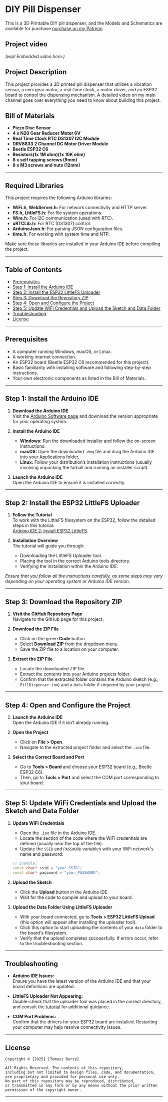 # DIY Pill Dispenser

This is a 3D Printable DIY pill dispenser, and the Models and Schematics are available for purchase [purchase on my Patreon](https://www.patreon.com/Mellow_labs/shop/pill-dispenser-files-104871?utm_medium=clipboard_copy&utm_source=copyLink&utm_campaign=productshare_creator&utm_content=join_link)

## Project video
*(wip! Embedded video here.)*

## Project Description

This project provides a 3D printed pill dispenser that utilizes a vibration sensor, a mini gear motor, a real-time clock, a motor driver, and an ESP32 board to control the dispensing mechanism. A detailed video on my main channel goes over everything you need to know about building this project.

## Bill of Materials

- **Piezo Disc Sensor**
- **4 x  N20 Gear Reducer Motor 6V**
- **Real Time Clock RTC DS1307 I2C Module**
- **DRV8833 2 Channel DC Motor Driver Module**
- **Beetle ESP32 C6**
- **Resistors(1x 1M ohm)(1x 10K ohm)**
- **8 x self tapping screws (9mm)**
- **8 x M3 screws and nuts (12mm)**

---

## Required Libraries

This project requires the following Arduino libraries:

- **WiFi.h, WebServer.h:** For network connectivity and HTTP server.
- **FS.h, LittleFS.h:** For file system operations.
- **Wire.h:** For I2C communication (used with RTC).
- **uRTCLib.h:** For RTC (DS1307) control.
- **ArduinoJson.h:** For parsing JSON configuration files.
- **time.h:** For working with system time and NTP.

Make sure these libraries are installed in your Arduino IDE before compiling the project.

---

## Table of Contents

- [Prerequisites](#prerequisites)
- [Step 1: Install the Arduino IDE](#step-1-install-the-arduino-ide)
- [Step 2: Install the ESP32 LittleFS Uploader](#step-2-install-the-esp32-littlefs-uploader)
- [Step 3: Download the Repository ZIP](#step-3-download-the-repository-zip)
- [Step 4: Open and Configure the Project](#step-4-open-and-configure-the-project)
- [Step 5: Update WiFi Credentials and Upload the Sketch and Data Folder](#step-5-update-wifi-credentials-and-upload-the-sketch-and-data-folder)
- [Troubleshooting](#troubleshooting)
- [License](#license)

---

## Prerequisites

- A computer running Windows, macOS, or Linux.
- A working internet connection.
- An ESP32 board (Beetle ESP32 C6 recommended for this project).
- Basic familiarity with installing software and following step-by-step instructions.
- Your own electronic components as listed in the Bill of Materials.

---

## Step 1: Install the Arduino IDE

1. **Download the Arduino IDE**  
   Visit the [Arduino Software page](https://www.arduino.cc/en/software) and download the version appropriate for your operating system.

2. **Install the Arduino IDE**  
   - **Windows:** Run the downloaded installer and follow the on-screen instructions.  
   - **macOS:** Open the downloaded `.dmg` file and drag the Arduino IDE into your Applications folder.  
   - **Linux:** Follow your distribution’s installation instructions (usually involving unpacking the tarball and running an installer script).

3. **Launch the Arduino IDE**  
   Open the Arduino IDE to ensure it is installed correctly.

---

## Step 2: Install the ESP32 LittleFS Uploader

1. **Follow the Tutorial**  
   To work with the LittleFS filesystem on the ESP32, follow the detailed steps in this tutorial:  
   [Arduino IDE 2: Install ESP32 LittleFS](https://randomnerdtutorials.com/arduino-ide-2-install-esp32-littlefs/).

2. **Installation Overview**  
   The tutorial will guide you through:  
   - Downloading the LittleFS Uploader tool.
   - Placing the tool in the correct Arduino tools directory.
   - Verifying the installation within the Arduino IDE.

*Ensure that you follow all the instructions carefully, as some steps may vary depending on your operating system or Arduino IDE version.*

---

## Step 3: Download the Repository ZIP

1. **Visit the GitHub Repository Page**  
   Navigate to the GitHub page for this project.

2. **Download the ZIP File**  
   - Click on the green **Code** button.
   - Select **Download ZIP** from the dropdown menu.
   - Save the ZIP file to a location on your computer.

3. **Extract the ZIP File**  
   - Locate the downloaded ZIP file.
   - Extract the contents into your Arduino projects folder.
   - Confirm that the extracted folder contains the Arduino sketch (e.g., `PillDispenser.ino`) and a `data` folder if required by your project.

---

## Step 4: Open and Configure the Project

1. **Launch the Arduino IDE**  
   Open the Arduino IDE if it isn’t already running.

2. **Open the Project**  
   - Click on **File > Open**.
   - Navigate to the extracted project folder and select the `.ino` file.

3. **Select the Correct Board and Port**  
   - Go to **Tools > Board** and choose your ESP32 board (e.g., Beetle ESP32 C6).
   - Then, go to **Tools > Port** and select the COM port corresponding to your board.

---

## Step 5: Update WiFi Credentials and Upload the Sketch and Data Folder

1. **Update WiFi Credentials**  
   - Open the `.ino` file in the Arduino IDE.
   - Locate the section of the code where the WiFi credentials are defined (usually near the top of the file).
   - Update the `SSID` and `PASSWORD` variables with your WiFi network's name and password.

   ```cpp
   // Example:
   const char* ssid = "your_SSID";
   const char* password = "your_PASSWORD";
   ```

2. **Upload the Sketch**  
   - Click the **Upload** button in the Arduino IDE.
   - Wait for the code to compile and upload to your board.

3. **Upload the Data Folder Using LittleFS Uploader**  
   - With your board connected, go to **Tools > ESP32 LittleFS Upload** (this option will appear after installing the uploader tool).
   - Click this option to start uploading the contents of your `data` folder to the board's filesystem.
   - Verify that the upload completes successfully. If errors occur, refer to the troubleshooting section.

---

## Troubleshooting

- **Arduino IDE Issues:**  
  Ensure you have the latest version of the Arduino IDE and that your board definitions are updated.

- **LittleFS Uploader Not Appearing:**  
  Double-check that the uploader tool was placed in the correct directory, and consult the [tutorial](https://randomnerdtutorials.com/arduino-ide-2-install-esp32-littlefs/) for additional guidance.

- **COM Port Problems:**  
  Confirm that the drivers for your ESP32 board are installed. Restarting your computer may help resolve connectivity issues.

---

## License

```
Copyright © [2025] [Tomasz Burzy]

All Rights Reserved. The contents of this repository,
including but not limited to design files, code, and documentation,
are proprietary and provided for personal use only. 
No part of this repository may be reproduced, distributed,
or transmitted in any form or by any means without the prior written
permission of the copyright owner.
```
---
